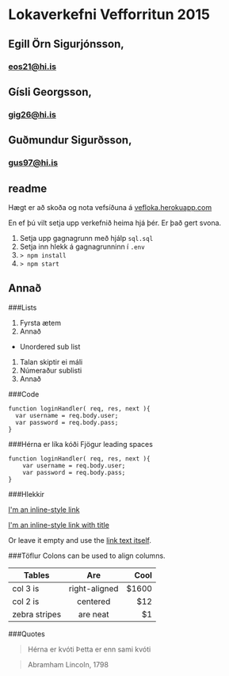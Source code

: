 # Lokaverkefni Vefforritun 2015
## Egill Örn Sigurjónsson,
### eos21@hi.is
## Gísli Georgsson,
### gig26@hi.is
## Guðmundur Sigurðsson, 
### gus97@hi.is

## readme
Hægt er að skoða og nota vefsíðuna á [vefloka.herokuapp.com](https://vefloka.herokuapp.com/)

En ef þú vilt setja upp verkefnið heima hjá þér. Er það gert svona.
1. Setja upp gagnagrunn með hjálp `sql.sql`
1. Setja inn hlekk á gagnagrunninn í `.env`
1. `> npm install`
1. `> npm start`

## Annað



###Lists
1. Fyrsta ætem
2. Annað
  * Unordered sub list
1. Talan skiptir ei máli
  1. Númeraður sublisti
4. Annað

###Code
```language-javascript
function loginHandler( req, res, next ){
  var username = req.body.user;
  var password = req.body.pass;
}
```
###Hérna er líka kóði
Fjögur leading spaces

    function loginHandler( req, res, next ){
        var username = req.body.user;
        var password = req.body.pass;
    }
###Hlekkir

[I'm an inline-style link](https://www.google.com)

[I'm an inline-style link with title](https://www.google.com "Google's Homepage")

Or leave it empty and use the [link text itself].

[link text itself]: http://www.reddit.com

###Töflur
Colons can be used to align columns.

| Tables        | Are           | Cool  |
| ------------- |:-------------:| -----:|
| col 3 is      | right-aligned | $1600 |
| col 2 is      | centered      |   $12 |
| zebra stripes | are neat      |    $1 |

###Quotes
> Hérna er kvóti
> Þetta er enn sami kvóti

> Abramham Lincoln, 1798
